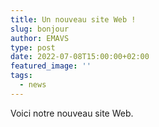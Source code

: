 ```yaml
---
title: Un nouveau site Web !
slug: bonjour
author: EMAVS
type: post
date: 2022-07-08T15:00:00+02:00
featured_image: ''
tags:
  - news
---
```


Voici notre nouveau site Web.
